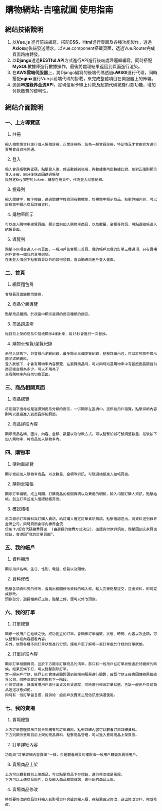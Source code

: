 # 購物網站-吉嗑就圓 使用指南
## 網站技術說明  
1.	以**Vue.js** 進行前端編寫，搭配**CSS、Html**進行頁面及各種功能製作，透過**Axios**向後端發送請求，以Vue.component搭載頁面，透過Vue.Router完成頁面路由轉發。
2.	以**Django**透過**RESTful API**方式進行API進行後端處理邏輯編寫，同時搭配**MySQL**數據庫進行數據操作，最後將處理結果返回到頁面進行渲染。
3.	在**AWS雲端伺服器**上，將Django編寫的後端代碼透過**uWSGI**進行代理，同時搭配**nginx**進行Vue.js前端代碼的掛載，來完成整體項目在伺服器上的佈署。
4.	透過**串接綠界金流API**，實現信用卡線上付款及超商代碼繳費付款功能，增加付款繳費的便利性。

## 網站介面說明
### 一、上方導覽區
  1.  註冊  
  
    輸入相對應資料進行個人帳號註冊，正常註冊時，皆為一般會員註冊，特定情況才會由官方進行賣場會員資格開通。
  2.	登入  
  
    輸入會員帳號與密碼，點擊登入後，傳送數據到後端，與數據庫內部數據比對，核對正確則顯示登入正確，同時後端返回透過帳號  
    與特定Key加密的token，儲存在網頁中，作為登入狀態紀錄。
  3.  搜尋列  
  
    輸入關鍵字，按下按鈕，透過關鍵字搜尋現有數據庫，於視窗中顯示商品，點擊詳細內容，可以於視窗中顯示商品詳細資料。
  4.  購物車圖示  
  
    可以進入購物車總覽頁面，顯示當前加入購物車商品，以及數量、金額等資訊，可點選結帳進入結帳頁面。

  5.	導覽列  
  
    點擊不同項目進入不同頁面，一般用戶皆會顯示首頁、我的帳戶及我的訂單三種選項，只有賣場用戶會多一個我的賣場選項。
    在未登入情況下點擊首頁以外的其他項目，會自動導向用戶登入畫面。
### 二、首頁
  1.	網頁麵包屑  
  
    會隨著頁面變換而變換，
  2.	商品分類導覽  
  
    點擊商品種類，於視窗中顯示選擇的商品種類的商品。 
  3.	商品跑馬燈  
  
    從目前上架的商品中隨機顯示4樣出來，每15秒會進行一次替換。
  4.	購物車預覽/瀏覽紀錄  
  
    未登入狀態下，只會顯示瀏覽紀錄，最多顯示三個瀏覽紀錄，點擊詳細內容，可以於視窗中顯示商品詳細資料。
    登入狀態下，才會有購物車內容預覽，在瀏覽商品時，可以同時知道購物車中有甚麼商品跟目前商品總金額為多少，可以不用為了  
    查看購物車內容而切換頁面。
### 三、商品相關頁面
  1.	商品總覽  
  
    將關鍵字搜尋或是選擇到商品分類的商品，一併顯示在區塊中，提供給用戶瀏覽，點擊詳細內容則可以直接進入到商品詳細頁面。
  2.	商品詳細內容  
  
    顯示商品名稱、圖片、內容、金額、數量以及付款方式，可以點擊加減符號調整數量，最後按下加入購物車，將商品加入購物車內。
### 四、購物車
  1.	購物車總覽  
  
    顯示當前加入購物車商品，以及數量、金額等資訊，可點選結帳進入結帳頁面。
  2.	購物車結帳  
  
    顯示訂單編號、成立時間、訂購商品的相關資訊以及費用的明細，輸入相關訂購人資訊，點擊結帳，創立訂單並進入確認結帳頁面。
  3.	確認結帳  
  
    再次顯示訂單資料與訂購人資訊，給訂購人確定訂單資訊無誤，點擊確認送出，將資料送到綠界金流公司，同時頁面會導向綠界金流  
    信用卡/超商代碼繳費頁面  (由選擇的繳費方式決定)，確認完付款資訊後，點擊回到店家頁面按鈕，會導回”我的訂單頁面”。
### 五、我的帳戶
  1.	資料顯示  
  
    顯示用戶名稱、生日、性別、電話、信箱以及頭像。
  2.	資料修改  
  
    點擊各項資料旁的修改，會跳出相關修改資料的輸入框，輸入完畢點擊提交，送出資料，即可完成修改。  
    頭像部分，選擇檔案好之後，點擊上傳，便可以修改頭像。
### 六、我的訂單
  1.	訂單總覽  
  
    顯示一般用戶在結帳之後，成功創立的訂單，會顯示訂單編號、狀態、時間、內容以及金額，可以點擊詳細內容觀看內容。  
    另外，依照各種不同訂單狀態進行分類，讓用戶更了解哪一筆訂單處於什樣的訂單狀態。
  2.	訂單詳細內容  
  
    顯示訂單相關資訊，並於下方顯示訂購商品的清單。那只有一般用戶在訂單狀態處於待繳款的時候，如果反悔下訂，可以點擊刪除訂單。
    當一般用戶付款，綠界公司會傳送驗證碼到後端伺服器進行驗證，確認付款正確會回傳結果給綠界公司，同時改變訂單狀態到下一階段。
    付款完成後，就由賣場用戶進行出貨及到貨追蹤，同時進行修改訂單狀態，告訴一般用戶目前商品運送狀態如何。
    同時有一個訂單留言板，提供給一般用戶及賣家之間做訊息溝通使用。
### 七、我的賣場
  1.	賣場總覽  
  
    上方訂單管理顯示目前賣場擁有的訂單資料，點擊詳細內容可以觀看訂單詳細資料。
    下方則顯示賣場目前上架的商品資料，點擊商品管理，可以進入賣場商品上架頁面。
  2.	訂單詳細內容  
  
    功能與"訂單詳細內容頁面"一樣，只是觀看網頁的權限由一般用戶轉變為賣場用戶。
  3.	賣場商品上架  
  
    上方可以觀看目前上架商品，可以點擊商品下方按鈕，進行修改或是刪除。
    下方可以上傳商品圖片，以及輸入商品相關資訊，進行新的商品上架。
  4.	賣場商品修改  
  
    將想要修改的商品資料輸入到那項資料旁邊的輸入框，在點擊確定修改，送出修改資料，完成修改。




